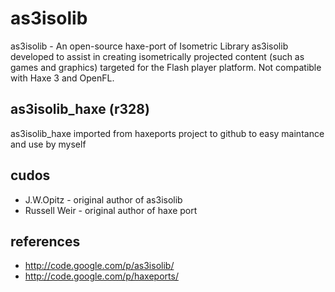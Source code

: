# as3isolib

as3isolib - An open-source haxe-port of Isometric Library as3isolib developed to assist 
in creating isometrically projected content (such as games and graphics) 
targeted for the Flash player platform. Not compatible with Haxe 3 and OpenFL.

## as3isolib_haxe (r328)

as3isolib_haxe imported from haxeports project to github to easy maintance and use by myself

## cudos

* J.W.Opitz - original author of as3isolib
* Russell Weir - original author of haxe port

## references

* http://code.google.com/p/as3isolib/
* http://code.google.com/p/haxeports/

